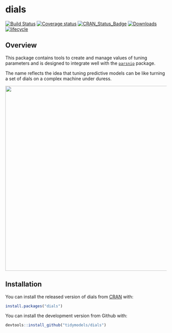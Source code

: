 
<!-- README.md is generated from README.Rmd. Please edit that file -->

# dials

[![Build
Status](https://travis-ci.org/tidymodels/dials.svg?branch=master)](https://travis-ci.org/tidymodels/dials)
[![Coverage
status](https://codecov.io/gh/tidymodels/dials/branch/master/graph/badge.svg)](https://codecov.io/github/tidymodels/dials?branch=master)
[![CRAN\_Status\_Badge](http://www.r-pkg.org/badges/version/dials)](https://CRAN.R-project.org/package=dials)
[![Downloads](http://cranlogs.r-pkg.org/badges/dials)](https://CRAN.R-project.org/package=dials)
[![lifecycle](https://img.shields.io/badge/lifecycle-maturing-blue.svg)](https://www.tidyverse.org/lifecycle/#maturing)

## Overview

This package contains tools to create and manage values of tuning
parameters and is designed to integrate well with the
[`parsnip`](https://github.com/topepo/parsnip) package.

The name reflects the idea that tuning predictive models can be like
turning a set of dials on a complex machine under
duress.

<img src="http://tos.trekcore.com/hd/albums/1x04hd/thenakedtimehd1013.jpg" width="576">

## Installation

You can install the released version of dials from
[CRAN](https://CRAN.R-project.org) with:

``` r
install.packages("dials")
```

You can install the development version from Github with:

``` r
devtools::install_github("tidymodels/dials")
```
